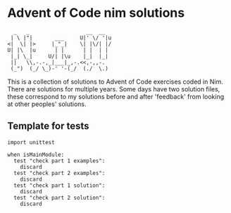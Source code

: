 # Advent of Code nim solutions

```
  _   _                  __  __   
 | \ |"|       ___     U|' \/ '|u 
<|  \| |>     |_"_|    \| |\/| |/ 
U| |\  |u      | |      | |  | |  
 |_| \_|     U/| |\u    |_|  |_|  
 ||   \\,-.-,_|___|_,-.<<,-,,-.   
 (_")  (_/ \_)-' '-(_/  (./  \.)  

```

This is a collection of solutions to Advent of Code exercises coded in Nim. There are solutions for multiple years. Some days have two solution files, these correspond to my solutions before and after 'feedback' from looking at other peoples' solutions.

## Template for tests

```
import unittest

when isMainModule:
  test "check part 1 examples":
    discard
  test "check part 2 examples":
    discard
  test "check part 1 solution":
    discard
  test "check part 2 solution":
    discard
```